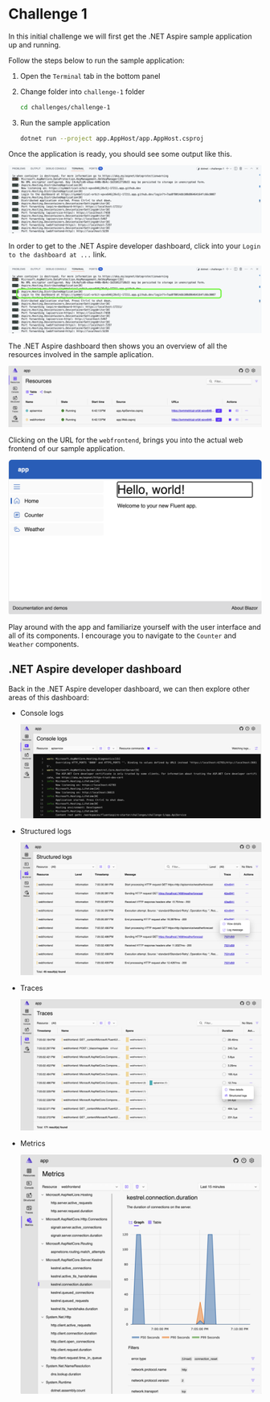 # Challenge 1

In this initial challenge we will first get the .NET Aspire sample application up and running.

Follow the steps below to run the sample application:

1. Open the `Terminal` tab in the bottom panel

2. Change folder into `challenge-1` folder

    ```bash
    cd challenges/challenge-1
    ```

3. Run the sample application

    ```bash
    dotnet run --project app.AppHost/app.AppHost.csproj
    ```

Once the application is ready, you should see some output like this.

![.NET Aspire terminal output](./assets/dotnet-run-aspire-terminal-output.png)

In order to get to the .NET Aspire developer dashboard, click into your `Login to the dashboard at ...` link.

![.NET Aspire dashboard link](./assets/dotnet-run-aspire-dashboard-link.png)

The .NET Aspire dashboard then shows you an overview of all the resources involved in the sample aplication.

![.NET Aspire resources](./assets/dotnet-aspire-dashboard-resources.png)

Clicking on the URL for the `webfrontend`, brings you into the actual web frontend of our sample application.

![Web Frontend](./assets/web-frontend.png)

Play around with the app and familiarize yourself with the user interface and all of its components. I encourage you to navigate to the `Counter` and `Weather` components.

## .NET Aspire developer dashboard

Back in the .NET Aspire developer dashboard, we can then explore other areas of this dashboard:

- Console logs

    ![.NET Aspire dashboard console logs](./assets/dotnet-aspire-dashboard-console-logs.png)

- Structured logs

    ![.NET Aspire dashboard structured logs](./assets/dotnet-aspire-dashboard-structured-logs.png)

- Traces

    ![.NET Aspire dashboard traces](./assets/dotnet-aspire-dashboard-traces.png)

- Metrics

    ![.NET Aspire dashboard metrics](./assets/dotnet-aspire-dashboard-metrics.png)
